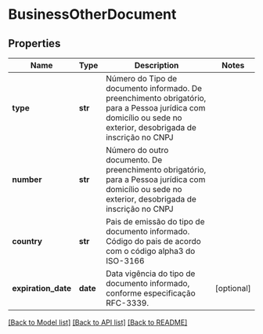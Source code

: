 # BusinessOtherDocument

## Properties
Name | Type | Description | Notes
------------ | ------------- | ------------- | -------------
**type** | **str** | Número do Tipo de documento informado. De preenchimento obrigatório, para a Pessoa jurídica com domicílio ou sede no exterior, desobrigada de inscrição no CNPJ | 
**number** | **str** | Número do outro documento. De preenchimento obrigatório, para a Pessoa jurídica com domicílio ou sede no exterior, desobrigada de inscrição no CNPJ | 
**country** | **str** | Pais de emissão do tipo de documento informado. Código do pais de acordo com o código alpha3 do ISO-3166 | 
**expiration_date** | **date** | Data vigência do tipo de  documento informado, conforme especificação RFC-3339. | [optional] 

[[Back to Model list]](../README.md#documentation-for-models) [[Back to API list]](../README.md#documentation-for-api-endpoints) [[Back to README]](../README.md)

